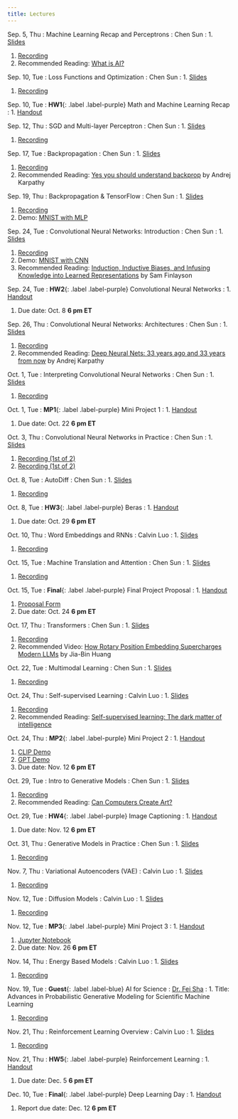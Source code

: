 ```yaml
---
title: Lectures
---
```


Sep. 5, Thu
: Machine Learning Recap and Perceptrons
  : Chen Sun
: 1. [Slides](https://drive.google.com/file/d/1gPPaqWO6V0rEYvS_n16AabEWT9Hm0YVQ/view?usp=sharing)
  1. [Recording](https://brown.hosted.panopto.com/Panopto/Pages/Viewer.aspx?id=5f3ba65d-f9e1-43ad-9f79-b1d900f8131e)
  1. Recommended Reading: [What is AI?](http://jmc.stanford.edu/artificial-intelligence/what-is-ai/index.html)

Sep. 10, Tue
: Loss Functions and Optimization
  : Chen Sun
: 1. [Slides](https://drive.google.com/file/d/1snKNaVJvo5D3L85ooax16jwM9zK7pHIq/view?usp=sharing)
  1. [Recording](https://brown.hosted.panopto.com/Panopto/Pages/Viewer.aspx?id=0d0611b4-0f85-4af3-bdb7-b1d900f81370)

Sep. 10, Tue
: **HW1**{: .label .label-purple} Math and Machine Learning Recap
: 1. [Handout](https://hackmd.io/_gCBA2ZOQaeJXgH70i8vgg)

Sep. 12, Thu
: SGD and Multi-layer Perceptron
  : Chen Sun
: 1. [Slides](https://drive.google.com/file/d/1uAU9mprlihZseRvq_mA_sqq4n8H4ZTZv/view?usp=sharing)
  1. [Recording](https://brown.hosted.panopto.com/Panopto/Pages/Viewer.aspx?id=720fa530-51f1-4ac2-9a39-b1d900f81386)

Sep. 17, Tue
: Backpropagation
  : Chen Sun
: 1. [Slides](https://drive.google.com/file/d/1Y-kUTTZGrD3ZhzzkEFNY_1J4AoDalRYR/view?usp=sharing)
  1. [Recording](https://brown.hosted.panopto.com/Panopto/Pages/Viewer.aspx?id=a5e027eb-cb2a-4550-b98b-b1d900f813b9)
  1. Recommended Reading: [Yes you should understand backprop](https://karpathy.medium.com/yes-you-should-understand-backprop-e2f06eab496b) by Andrej Karpathy


Sep. 19, Thu
: Backpropagation & TensorFlow
  : Chen Sun
: 1. [Slides](https://drive.google.com/file/d/1TpsVUhheEFvu8r71iGhEhWvzazM4rnP-/view?usp=sharing)
  1. [Recording](https://brown.hosted.panopto.com/Panopto/Pages/Viewer.aspx?id=6792c0fc-cff9-472c-946d-b1d900f813de)
  1. Demo: [MNIST with MLP](https://colab.research.google.com/drive/1LKyj5raiOpFeTWAYBTTJSMblSZrt3RYg?usp=sharing)


Sep. 24, Tue
: Convolutional Neural Networks: Introduction
  : Chen Sun
: 1. [Slides](https://drive.google.com/file/d/1yfzJ-I8bV4FfFzNGXQiyDqJCGjQ17dbw/view?usp=sharing)
  1. [Recording](https://brown.hosted.panopto.com/Panopto/Pages/Viewer.aspx?id=1f9069bc-f714-42b9-9ef7-b1d900f81401)
  1. Demo: [MNIST with CNN](https://cs.stanford.edu/people/karpathy/convnetjs/demo/mnist.html)
  1. Recommended Reading: [Induction, Inductive Biases, and Infusing Knowledge into Learned Representations](https://sgfin.github.io/2020/06/22/Induction-Intro/) by Sam Finlayson


Sep. 24, Tue
: **HW2**{: .label .label-purple} Convolutional Neural Networks
: 1. [Handout](https://hackmd.io/pu2LVcocThu30IN-sxnrxA)
  1. Due date: Oct. 8 **6 pm ET**


Sep. 26, Thu
: Convolutional Neural Networks: Architectures
  : Chen Sun
: 1. [Slides](https://drive.google.com/file/d/1A7uvcwnvzUxCUeEHljRTdv-fCDUAGheh/view?usp=sharing)
  1. [Recording]()
  1. Recommended Reading: [Deep Neural Nets: 33 years ago and 33 years from now](http://karpathy.github.io/2022/03/14/lecun1989/) by Andrej Karpathy


Oct. 1, Tue
: Interpreting Convolutional Neural Networks
  : Chen Sun
: 1. [Slides](https://drive.google.com/file/d/1pBX6KPT8v-M1HsQDy1Th6e7NMzAOKEYx/view?usp=sharing)
  1. [Recording](https://drive.google.com/file/d/1oKX_vRJRKNmnJh7wPxt8VzSCAKzVN6kd/view?usp=sharing)


Oct. 1, Tue
: **MP1**{: .label .label-purple} Mini Project 1
: 1. [Handout](https://drive.google.com/drive/folders/1R2uNY56oHADB_NfdHzLNgi14ekbR0sGl?usp=sharing)
  1. Due date: Oct. 22 **6 pm ET**


Oct. 3, Thu
: Convolutional Neural Networks in Practice
  : Chen Sun
: 1. [Slides](https://drive.google.com/file/d/1ZCyp-oSOp9in9HE-B-5RIYDIc1fYpNly/view?usp=sharing)
  1. [Recording (1st of 2)](https://drive.google.com/file/d/1t-sxFbVRsuID6_-wSUcCZJXh7-xG56mO/view?usp=sharing)
  1. [Recording (1st of 2)](https://drive.google.com/file/d/1ShmWedcVmajgtquZZoF1XStBroD46E9E/view?usp=sharing)


Oct. 8, Tue
: AutoDiff
  : Chen Sun
: 1. [Slides](https://drive.google.com/file/d/1sY78hm0Kl2s-RXdDmdMnxSdpVXkXFTex/view?usp=sharing)
  1. [Recording](https://brown.hosted.panopto.com/Panopto/Pages/Viewer.aspx?id=a0b9a536-2d0c-4cd8-9879-b1d900f8149f)


Oct. 8, Tue
: **HW3**{: .label .label-purple} Beras
: 1. [Handout](https://hackmd.io/zvrL8ghnTH2ueHmi3CQp8Q)
  1. Due date: Oct. 29 **6 pm ET**


Oct. 10, Thu
: Word Embeddings and RNNs
  : Calvin Luo
: 1. [Slides](https://drive.google.com/file/d/1M7fn346B3mxZjq9RVeKYmivjHuUehnbr/view?usp=drive_link)
  1. [Recording](https://brown.hosted.panopto.com/Panopto/Pages/Viewer.aspx?id=1e03e1b8-449e-4bda-95ae-b1d900f814bf)


Oct. 15, Tue
: Machine Translation and Attention
  : Chen Sun
: 1. [Slides](https://drive.google.com/file/d/1PCd8AEy0fvt_aMdXSwJ5guO6rB6UFSYl/view?usp=sharing)
  1. [Recording](https://brown.hosted.panopto.com/Panopto/Pages/Viewer.aspx?id=c80498a5-31b1-4440-a7ae-b1d900f814db)


Oct. 15, Tue
: **Final**{: .label .label-purple} Final Project Proposal
: 1. [Handout](https://hackmd.io/ICzcdkxcRliLNQNft9HxyA)
  1. [Proposal Form](https://forms.gle/GE2N6BybwJnmdHVh9)
  1. Due date: Oct. 24 **6 pm ET**


Oct. 17, Thu
: Transformers
  : Chen Sun
: 1. [Slides](https://drive.google.com/file/d/1cdPeN_ukv9uRE_Wqb8BvKrvBdK0Whtrk/view?usp=sharing)
  1. [Recording](https://brown.hosted.panopto.com/Panopto/Pages/Viewer.aspx?id=3c6f6204-c1af-40a2-a990-b1d900f814f8)
  1. Recommended Video: [How Rotary Position Embedding Supercharges Modern LLMs](https://www.youtube.com/watch?v=SMBkImDWOyQ) by Jia-Bin Huang


Oct. 22, Tue
: Multimodal Learning
  : Chen Sun
: 1. [Slides](https://drive.google.com/file/d/1iJsax3KN9x08rKFbvyv2XH6KNG7IsoiS/view?usp=sharing)
  1. [Recording](https://brown.hosted.panopto.com/Panopto/Pages/Viewer.aspx?id=82eeb71c-0049-4ca4-bc5f-b1d900f81519)


Oct. 24, Thu
: Self-supervised Learning
  : Calvin Luo
: 1. [Slides](https://drive.google.com/file/d/1OF1XmNbTMiz8u_Xv5fGhRnhQXpkuU1tI/view?usp=sharing)
  1. [Recording](https://brown.hosted.panopto.com/Panopto/Pages/Viewer.aspx?id=201cd5f3-46ad-4aaf-a343-b1d900f81538)
  1. Recommended Reading: [Self-supervised learning: The dark matter of intelligence](https://ai.meta.com/blog/self-supervised-learning-the-dark-matter-of-intelligence/)


Oct. 24, Thu
: **MP2**{: .label .label-purple} Mini Project 2
: 1. [Handout](https://docs.google.com/document/d/111yWWIZX3hoFEuaWdugnt1jp8GAyPMfmlvlsUlUncwA/edit?usp=sharing)
  1. [CLIP Demo](https://colab.research.google.com/drive/1Q0wiCAD3rU4JaVG3hGeTM77MShx4Yyzq?usp=drive_link)
  1. [GPT Demo](https://colab.research.google.com/drive/11spcndqSpKqGU4YvfVbsvttNdDKraPDM?usp=drive_link)
  1. Due date: Nov. 12 **6 pm ET**


Oct. 29, Tue
: Intro to Generative Models
  : Chen Sun
: 1. [Slides](https://drive.google.com/file/d/1NY1C-bBm06xn8G-JoZv_M9RO0rWG82Ku/view?usp=sharing)
  1. [Recording](https://brown.hosted.panopto.com/Panopto/Pages/Viewer.aspx?id=a9469933-50fc-4ca4-b3ec-b1d900f81555)
  1. Recommended Reading: [Can Computers Create Art?](https://arxiv.org/abs/1801.04486)


Oct. 29, Tue
: **HW4**{: .label .label-purple} Image Captioning
: 1. [Handout](https://hackmd.io/HEkmEna1SqCchVTjDgrJvw)
  1. Due date: Nov. 12 **6 pm ET**


Oct. 31, Thu
: Generative Models in Practice
  : Chen Sun
: 1. [Slides](https://drive.google.com/file/d/1RJysTg4xkFw39aPnCQiy-wMs7hgyzt61/view?usp=sharing)
  1. [Recording](https://brown.hosted.panopto.com/Panopto/Pages/Viewer.aspx?id=5ee7cff1-bcef-40bd-b48e-b1d900f8156d)


Nov. 7, Thu
: Variational Autoencoders (VAE)
  : Calvin Luo
: 1. [Slides](https://drive.google.com/file/d/1KWHcLNeRapg-fewn0_bCYZ_zOXHewZZl/view?usp=sharing)
  1. [Recording](https://brown.hosted.panopto.com/Panopto/Pages/Viewer.aspx?id=20f880bc-01db-4dc1-8487-b1d900f8159d)


Nov. 12, Tue
: Diffusion Models
  : Calvin Luo
: 1. [Slides](https://drive.google.com/file/d/1AnJxyE_zip0BckOMJwrBYJNcQ6NNg-_s/view?usp=sharing)
  1. [Recording](https://brown.hosted.panopto.com/Panopto/Pages/Viewer.aspx?id=e855b996-1aef-4f8f-83f7-b1d900f815b9)


Nov. 12, Tue
: **MP3**{: .label .label-purple} Mini Project 3
: 1. [Handout](https://docs.google.com/document/d/1W9NaPHCK2dcaQlBD1ChHvdL-CnMZX3fRbBwMREYU2K0/edit?usp=sharing)
  1. [Jupyter Notebook](https://colab.research.google.com/drive/1kbE2z65keTOGgshnPhVDeVjs8uaD5dWP)
  1. Due date: Nov. 26 **6 pm ET**


Nov. 14, Thu
: Energy Based Models
  : Calvin Luo
: 1. [Slides](https://drive.google.com/file/d/1_fMcGBenUXgvKX6Ja9kiEobTPuSdvcYb/view?usp=sharing)
  1. [Recording](https://brown.hosted.panopto.com/Panopto/Pages/Viewer.aspx?id=5d2f3507-9007-403f-9b95-b1d900f815e0)


Nov. 19, Tue
: **Guest**{: .label .label-blue} AI for Science
  : [Dr. Fei Sha](https://www.feisha.org/)
: 1. Title: Advances in Probabilistic Generative Modeling for Scientific Machine Learning
  1. [Recording](https://brown.hosted.panopto.com/Panopto/Pages/Viewer.aspx?id=29bd21d1-e887-4b27-a36f-b1d900f815fb)


Nov. 21, Thu
: Reinforcement Learning Overview
  : Calvin Luo
: 1. [Slides](https://drive.google.com/file/d/1TL1qpVYYPlXpoWoRmmNNfkSSkj-iXedb/view?usp=sharing)
  1. [Recording](https://brown.hosted.panopto.com/Panopto/Pages/Viewer.aspx?id=35fa62e3-75fc-4e29-b972-b1d900f81618)


Nov. 21, Thu
: **HW5**{: .label .label-purple} Reinforcement Learning
: 1. [Handout](https://hackmd.io/NppHO9NGR1yAxnIi2Q1RVQ)
  1. Due date: Dec. 5 **6 pm ET**


Dec. 10, Tue
: **Final**{: .label .label-purple} Deep Learning Day
: 1. [Handout](https://hackmd.io/ICzcdkxcRliLNQNft9HxyA)
  1. Report due date: Dec. 12 **6 pm ET**